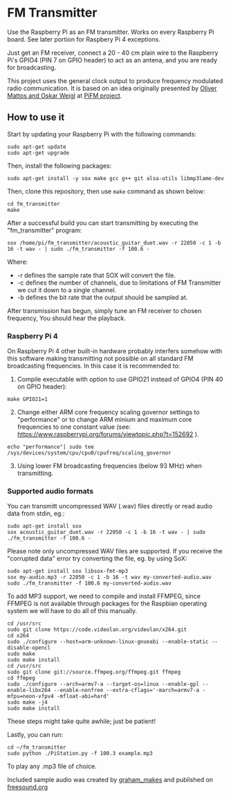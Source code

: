 # FM Transmitter
Use the Raspberry Pi as an FM transmitter. Works on every Raspberry Pi board. See later portion for Raspbery Pi 4 exceptions.

Just get an FM receiver, connect a 20 - 40 cm plain wire to the Raspberry Pi's GPIO4 (PIN 7 on GPIO header) to act as an antena, and you are ready for broadcasting.

This project uses the general clock output to produce frequency modulated radio communication. It is based on an idea originally presented by [Oliver Mattos and Oskar Weigl](http://icrobotics.co.uk/wiki/index.php/Turning_the_Raspberry_Pi_Into_an_FM_Transmitter) at [PiFM project](http://icrobotics.co.uk/wiki/index.php/Turning_the_Raspberry_Pi_Into_an_FM_Transmitter).

## How to use it
Start by updating your Raspberry Pi with the following commands:
```
sudo apt-get update
sudo apt-get upgrade
```
Then, install the following packages:
```
sudo apt-get install -y sox make gcc g++ git alsa-utils libmp3lame-dev
```
Then, clone this repository, then use `make` command as shown below:
```
cd fm_transmitter
make
``` 
After a successful build you can start transmitting by executing the "fm_transmitter" program:
```
sox /home/pi/fm_transmitter/acoustic_guitar_duet.wav -r 22050 -c 1 -b 16 -t wav - | sudo ./fm_transmitter -f 100.6 -
```
Where:
* -r defines the sample rate that SOX will convert the file.
* -c defines the number of channels, due to limitations of FM Transmitter we cut it down to a single channel.
* -b defines the bit rate that the output should be sampled at.

After transmission has begun, simply tune an FM receiver to chosen frequency, You should hear the playback.
### Raspberry Pi 4
On Raspberry Pi 4 other built-in hardware probably interfers somehow with this software making transmitting not possible on all standard FM broadcasting frequencies. In this case it is recommended to:
1. Compile executable with option to use GPIO21 instead of GPIO4 (PIN 40 on GPIO header):
```
make GPIO21=1
```
2. Change either ARM core frequency scaling governor settings to "performance" or to change ARM minium and maximum core frequencies to one constant value (see: https://www.raspberrypi.org/forums/viewtopic.php?t=152692 ).
```
echo "performance"| sudo tee /sys/devices/system/cpu/cpu0/cpufreq/scaling_governor
```
3. Using lower FM broadcasting frequencies (below 93 MHz) when transmitting.
### Supported audio formats
You can transmitt uncompressed WAV (.wav) files directly or read audio data from stdin, eg.:
```
sudo apt-get install sox
sox acoustic_guitar_duet.wav -r 22050 -c 1 -b 16 -t wav - | sudo ./fm_transmitter -f 100.6 -
```
Please note only uncompressed WAV files are supported. If you receive the "corrupted data" error try converting the file, eg. by using SoX:
```
sudo apt-get install sox libsox-fmt-mp3
sox my-audio.mp3 -r 22050 -c 1 -b 16 -t wav my-converted-audio.wav
sudo ./fm_transmitter -f 100.6 my-converted-audio.wav
```

To add MP3 support, we need to compile and install FFMPEG, since FFMPEG is not available through packages for the Raspbian operating system we will have to do all of this manually.
```
cd /usr/src
sudo git clone https://code.videolan.org/videolan/x264.git
cd x264
sudo ./configure --host=arm-unknown-linux-gnueabi --enable-static --disable-opencl
sudo make
sudo make install
cd /usr/src
sudo git clone git://source.ffmpeg.org/ffmpeg.git ffmpeg
cd ffmpeg
sudo ./configure --arch=armv7-a --target-os=linux --enable-gpl --enable-libx264 --enable-nonfree --extra-cflags='-march=armv7-a -mfpu=neon-vfpv4 -mfloat-abi=hard'
sudo make -j4
sudo make install
```
These steps might take quite awhile; just be patient!

Lastly, you can run:
```
cd ~/fm_transmitter
sudo python ./PiStation.py -f 100.3 example.mp3
```
To play any .mp3 file of choice.

Included sample audio was created by [graham_makes](https://freesound.org/people/graham_makes/sounds/449409/) and published on [freesound.org](https://freesound.org/)
